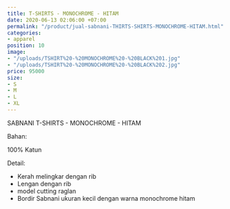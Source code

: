 ```yaml
---
title: T-SHIRTS - MONOCHROME - HITAM
date: 2020-06-13 02:06:00 +07:00
permalink: "/product/jual-sabnani-THIRTS-SHIRTS-MONOCHROME-HITAM.html"
categories:
- apparel
position: 10
image:
- "/uploads/TSHIRT%20-%20MONOCHROME%20-%20BLACK%201.jpg"
- "/uploads/TSHIRT%20-%20MONOCHROME%20-%20BLACK%202.jpg"
price: 95000
size:
- S
- M
- L
- XL
---
```


SABNANI
T-SHIRTS - MONOCHROME - HITAM

Bahan:

100% Katun

Detail:

- Kerah melingkar dengan rib
- Lengan dengan rib
- model cutting raglan
- Bordir Sabnani ukuran kecil dengan warna monochrome hitam